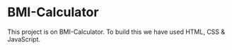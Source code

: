 # BMI-Calculator
This project is on BMI-Calculator. 
To build this we have used HTML, CSS & JavaScript.

